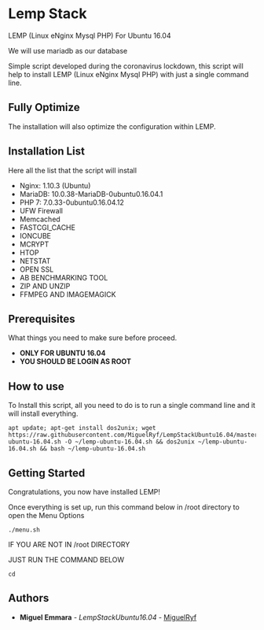 # Lemp Stack
LEMP (Linux eNginx Mysql PHP) For Ubuntu 16.04

We will use mariadb as our database

Simple script developed during the coronavirus lockdown, this script will help to install LEMP (Linux eNginx Mysql PHP) with just a single command line.

## Fully Optimize
The installation will also optimize the configuration within LEMP.

## Installation List
Here all the list that the script will install
- Nginx: 1.10.3 (Ubuntu)
- MariaDB: 10.0.38-MariaDB-0ubuntu0.16.04.1
- PHP 7: 7.0.33-0ubuntu0.16.04.12
- UFW Firewall
- Memcached
- FASTCGI_CACHE
- IONCUBE
- MCRYPT
- HTOP
- NETSTAT
- OPEN SSL
- AB BENCHMARKING TOOL
- ZIP AND UNZIP
- FFMPEG AND IMAGEMAGICK

## Prerequisites
What things you need to make sure before proceed.
* **ONLY FOR UBUNTU 16.04**
* **YOU SHOULD BE LOGIN AS ROOT**

## How to use
To Install this script, all you need to do is to run a single command line and it will install everything.

```
apt update; apt-get install dos2unix; wget https://raw.githubusercontent.com/MiguelRyf/LempStackUbuntu16.04/master/lemp-ubuntu-16.04.sh -O ~/lemp-ubuntu-16.04.sh && dos2unix ~/lemp-ubuntu-16.04.sh && bash ~/lemp-ubuntu-16.04.sh

```

## Getting Started
Congratulations, you now have installed LEMP!

Once everything is set up, run this command below in /root directory to open the Menu Options
```
./menu.sh
```
IF YOU ARE NOT IN /root DIRECTORY

JUST RUN THE COMMAND BELOW
```
cd
```

## Authors
* **Miguel Emmara** - *LempStackUbuntu16.04* - [MiguelRyf](https://github.com/MiguelRyf)
